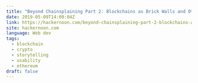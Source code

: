 ```yaml
---
title: "Beyond Chainsplaining Part 2: Blockchains as Brick Walls and Other Ways to Light the Lightbulb"
date: 2019-05-09T14:09:04Z
link: https://hackernoon.com/beyond-chainsplaining-part-2-blockchains-as-brick-walls-and-other-ways-to-light-the-lightbulb-b24cd701ac51?source=rss----3a8144eabfe3---4&utm_medium=RSS&utm_source=news.12bit.vn
site: hackernoon.com
language: Web dev
tags:
  - blockchain
  - crypto
  - storytelling
  - usability
  - ethereum
draft: false
---
```

